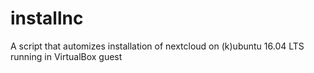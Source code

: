 # installnc
A script that automizes installation of nextcloud on (k)ubuntu 16.04 LTS running in VirtualBox guest

